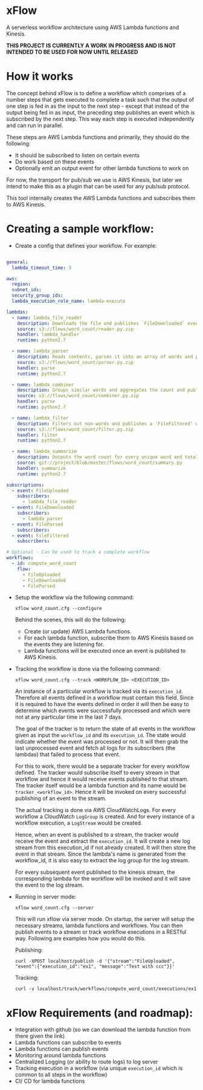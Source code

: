 
xFlow
=====
A serverless workflow architecture using AWS Lambda functions and Kinesis.

**THIS PROJECT IS CURRENTLY A WORK IN PROGRESS AND IS NOT INTENDED TO BE USED FOR NOW UNTIL RELEASED**


How it works
============
The concept behind xFlow is to define a workflow which comprises of
a number steps that gets executed to complete a task such that the output
of one step is fed in as the input to the next step - except that instead of the
output being fed in as input, the preceding step publishes an event which is subscribed
by the next step. This way each step is executed independently and can run in parallel.

These steps are AWS Lambda functions and primarily, they should do the following:

- It should be subscribed to listen on certain events
- Do work based on these events
- Optionally emit an output event for other lambda functions to work on

For now, the transport for pub/sub we use is AWS Kinesis, but later we intend
to make this as a plugin that can be used for any pub/sub protocol.

This tool internally creates the AWS Lambda functions and subscribes them to AWS Kinesis.


Creating a sample workflow:
==========================

- Create a config that defines your workflow. For example:

```yaml

general:
  lambda_timeout_time: 3

aws:
  region:
  subnet_ids:
  security_group_ids:
  lambda_execution_role_name: lambda-execute

lambdas:
  - name: lambda_file_reader
    description: Downloads the file and publishes `FileDownloaded` event with the contents in it.
    source: s3://flows/word_count/reader.py.zip
    handler: lambda_handler
    runtime: python2.7

  - name: lambda_parser
    description: Reads contents, parses it into an array of words and publishes a `FileParsed` event with the data in it.
    source: s3://flows/word_count/parser.py.zip
    handler: parse
    runtime: python2.7

  - name: lambda_combiner
    description: Groups similar words and aggregates the count and publishes a `FileAggregated` with the grouping in it.
    source: s3://flows/word_count/combiner.py.zip
    handler: parse
    runtime: python2.7

  - name: lambda_filter
    description: Filters out non-words and publishes a 'FileFiltered' with the remainder words in it.
    source: s3://flows/word_count/filter.py.zip
    handler: filter
    runtime: python2.7

  - name: lambda_summarize
    description: Outputs the word count for every unique word and total words in the file.
    source: git://project/blob/master/flows/word_count/summary.py
    handler: summarize
    runtime: python2.7

subscriptions:
  - event: FileUploaded
    subscribers:
      - lambda_file_reader
  - event: FileDownloaded
    subscribers:
      - lambda_parser
  - event: FileParsed
    subscribers:
  - event: FileFiltered
    subscribers:

# Optional - Can be used to track a complete workflow
workflows:
  - id: compute_word_count
    flow:
      - FileUploaded
      - FileDownloaded
      - FileParsed
```

- Setup the workflow via the following command:

  `xflow word_count.cfg --configure`

  Behind the scenes, this will do the following:
  - Create (or update) AWS Lambda functions.
  - For each lambda function, subscribe them to AWS Kinesis based on the events they are listening for.
  - Lambda functions will be executed once an event is published to AWS Kinesis.

- Tracking the workflow is done via the following command:

  `xflow word_count.cfg --track <WORKFLOW_ID> <EXECUTION_ID>`

  An instance of a particular workflow is tracked via its `execution_id`. Therefore all events defined
  in a workflow must contain this field. Since it is required to have the events defined in order it
  will then be easy to determine which events were successfully processed and which were not at any
  particular time in the last 7 days.

  The goal of the tracker is to return the state of all events in the workflow given as input
  the `workflow_id` and its `execution_id`. The state would indicate whether the event was processed or not.
  It will then grab the last unprocessed event and fetch all logs for its subscribers (the lambdas) that failed
  to process that event.

  For this to work, there would be a separate tracker for every workflow defined. The tracker would subscribe
  itself to every stream in that workflow and hence it would receive events published to that stream. The tracker itself would be a lambda function and its name would be `tracker_<workflow_id>`. Hence it will be invoked on every
  successful publishing of an event to the stream.

  The actual tracking is done via AWS CloudWatchLogs. For every workflow a CloudWatch `LogGroup` is created. And for every instance of a workflow execution, a `LogStream` would be created.

  Hence, when an event is published to a stream, the tracker would receive the event and extract the
  `execution_id`. It will create a new log stream from this execution_id if not already created. It will
  then store the event in that stream. Since the lambda's name is generated from the workflow_id, it is also
  easy to extract the log group for the log stream.

  For every subsequent event published to the kinesis stream, the corresponding lambda for the workflow will be invoked and it will save the event to the log stream.

- Running in server mode:

  `xflow word_count.cfg --server`

  This will run xflow via server mode. On startup, the server will setup the necessary streams, lambda functions and workflows. You can then publish events to a stream or track workflow executions in a RESTful way. Following are examples how you would do this.

  Publishing:

  `curl -XPOST localhost/publish -d '{"stream":"FileUploaded", "event":{"execution_id":"ex1", "message":"Test with ccc"}}'`

  Tracking:

  `curl -v localhost/track/workflows/compute_word_count/executions/ex1`


xFlow Requirements (and roadmap):
=================================
- Integration with github (so we can download the lambda function from there given the link)
- Lambda functions can subscribe to events
- Lambda functions can publish events
- Monitoring around lambda functions
- Centralized Logging (or ability to route logs) to log server
- Tracking execution in a workflow (via unique `execution_id` which is common to all steps in the workflow)
- CI/ CD for lambda functions
